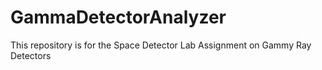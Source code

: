 # GammaDetectorAnalyzer
This repository is for the Space Detector Lab Assignment on Gammy Ray Detectors
